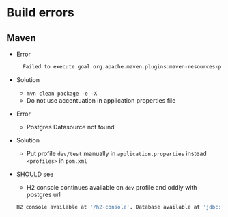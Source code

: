 # Build errors

## Maven
- Error 

  ``` bash
    Failed to execute goal org.apache.maven.plugins:maven-resources-plugin:3.2.0:resources (default-resources) on project sprinttool: Input length = 1 -> [Help 1]`
  ``` 
- Solution
    - `mvn clean package -e -X`
    - Do not use accentuation in application properties file 


- Error
  - Postgres Datasource not found 

- Solution
  - Put profile `dev/test` manually in `application.properties` instead `<profiles>` in `pom.xml` 
- [SHOULD](../../.resources/rfc2119.txt) see
  - H2 console continues available on `dev` profile and oddly with postgres url 
  ```bash 
  H2 console available at '/h2-console'. Database available at 'jdbc:postgresql://localhost:5432/postgres?user=postgres&password=123321' 
  ```
  

